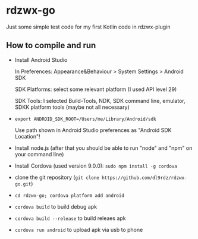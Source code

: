 # rdzwx-go

Just some simple test code for my first Kotlin code in rdzwx-plugin

## How to compile and run

- Install Android Studio

     In Preferences: Appearance&Behaviour > System Settings > Android SDK
     
     SDK Platforms:  select some relevant platform (I used API level 29)
      
     SDK Tools: I selected Build-Tools, NDK, SDK command line, emulator, SDKK platform tools (maybe not all necessary)
      
- `export ANDROID_SDK_ROOT=/Users/me/Library/Android/sdk`

  Use path shown in Android Studio preferences as "Android SDK Location"!
  
- Install node.js (after that you should be able to run "node" and "npm" on your command line)
- Install Cordova (used version 9.0.0): `sudo npm install -g cordova`
- clone the git repository (`git clone https://github.com/dl9rdz/rdzwx-go.git`)
- `cd rdzwx-go; cordova platform add android`
- `cordova build` to build debug apk
- `cordova build --release` to build releaes apk
- `cordova run android` to upload apk via usb to phone
                                
